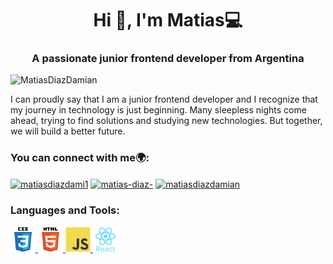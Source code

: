 <h1 align="center">Hi 👋, I'm Matias💻</h1>
<h3 align="center">A passionate junior frontend developer from Argentina</h3>


![MatiasDiazDamian](https://user-images.githubusercontent.com/93959640/160308230-b9daa3ab-ac76-469b-84c1-d4fd3589f1fc.png)

I can proudly say that I am a junior frontend developer and I recognize that my journey in technology is just beginning. Many sleepless nights come ahead, trying to find solutions and studying new technologies. But together, we will build a better future.


<h3 align="left">You can connect with me🌍:</h3>
<p align="left">
<a href="https://twitter.com/matiasdiazdami1" target="blank"><img align="center" src="https://raw.githubusercontent.com/rahuldkjain/github-profile-readme-generator/master/src/images/icons/Social/twitter.svg" alt="matiasdiazdami1" height="30" width="40" /></a>
<a href="https://linkedin.com/in/matias-diaz-" target="blank"><img align="center" src="https://raw.githubusercontent.com/rahuldkjain/github-profile-readme-generator/master/src/images/icons/Social/linked-in-alt.svg" alt="matias-diaz-" height="30" width="40" /></a>
<a href="https://instagram.com/matiasdiazdamian" target="blank"><img align="center" src="https://raw.githubusercontent.com/rahuldkjain/github-profile-readme-generator/master/src/images/icons/Social/instagram.svg" alt="matiasdiazdamian" height="30" width="40" /></a>
</p>

<h3 align="left">Languages and Tools:</h3>
<p align="left"> <a href="https://www.w3schools.com/css/" target="_blank" rel="noreferrer"> <img src="https://raw.githubusercontent.com/devicons/devicon/master/icons/css3/css3-original-wordmark.svg" alt="css3" width="40" height="40"/> </a> <a href="https://www.w3.org/html/" target="_blank" rel="noreferrer"> <img src="https://raw.githubusercontent.com/devicons/devicon/master/icons/html5/html5-original-wordmark.svg" alt="html5" width="40" height="40"/> </a> <a href="https://developer.mozilla.org/en-US/docs/Web/JavaScript" target="_blank" rel="noreferrer"> <img src="https://raw.githubusercontent.com/devicons/devicon/master/icons/javascript/javascript-original.svg" alt="javascript" width="40" height="40"/> </a> <a href="https://reactjs.org/" target="_blank" rel="noreferrer"> <img src="https://raw.githubusercontent.com/devicons/devicon/master/icons/react/react-original-wordmark.svg" alt="react" width="40" height="40"/> </a> </p>
